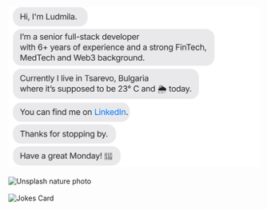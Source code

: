 [![](https://raw.githubusercontent.com/milaabl/milaabl/main/chat.svg)](https://www.linkedin.com/in/ludmila-a-dev/)
<br/>
<br/>
<img src="{unsplashRandomImage}" alt="Unsplash nature photo" />
<br/>
<br/>
![Jokes Card](https://readme-jokes.vercel.app/api)
